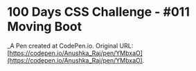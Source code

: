 # 100 Days CSS Challenge  - #011 Moving Boot
 _A Pen created at CodePen.io. Original URL: [https://codepen.io/Anushka_Raj/pen/YMbxaO](https://codepen.io/Anushka_Raj/pen/YMbxaO).

 